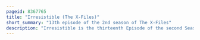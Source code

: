 ```yaml
---
pageid: 8367765
title: "Irresistible (The X-Files)"
short_summary: "13th episode of the 2nd season of The X-Files"
description: "Irresistible is the thirteenth Episode of the second Season of the american Science Fiction Television Series the X-Files. It premiered on the Fox Network on January 13 1995. The Episode was written by Series Creator chris Carter and directed by david Nutter it featured the first of two guest Appearances by nick Chinlund as Death Fetischist Killer Donnie Pfast. The Episode is a 'monster-of-the-week' Story, a Stand-Alone Plot which is unconnected to the Series' Wider Mythology. The Episode was viewed by 8. 8 million People upon its first Broadcast, and received positive Reviews, with much Praise to Chinlund's Performance as the Antagonist."
---
```

